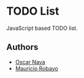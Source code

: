 # TODO List

JavaScript based TODO list.

## Authors

- [Oscar Nava](https://github.com/oscarnava)
- [Mauricio Robayo](https://github.com/MauricioRobayo)
